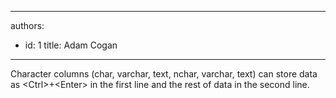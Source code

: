 

---
authors:
  - id: 1
    title: Adam Cogan
---




<span class='intro'> <p class="ssw15-rteElement-P">​​Character columns (char, varchar, text, nchar, varchar, text) can store data as &lt;Ctrl&gt;+&lt;Enter&gt; in the first line and the rest of data in the second line.​​<br></p> </span>




